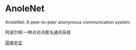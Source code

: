# AnoleNet
AnoleNet: A peer-to-peer anonymous communication system.

阿诺尔网:一种点对点匿名通讯系统

[简体中文](https://github.com/btaskel/AnoleNet/blob/main/AnoleNet/zh_cn/Anole%20-%20%E4%B8%80%E7%A7%8D%E7%82%B9%E5%AF%B9%E7%82%B9%E5%8C%BF%E5%90%8D%E9%80%9A%E8%AE%AF%E7%B3%BB%E7%BB%9F.md)
